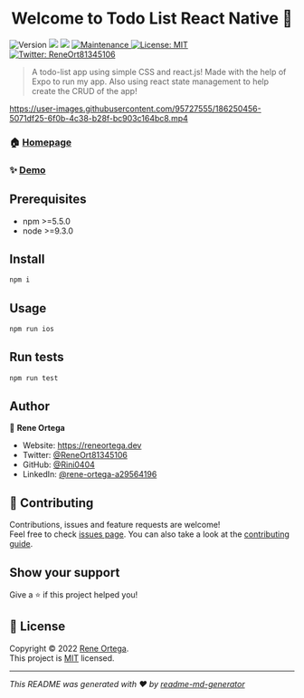 <h1 align="center">Welcome to Todo List React Native 👋</h1>
<p>
  <img alt="Version" src="https://img.shields.io/badge/version-1.0.0-blue.svg?cacheSeconds=2592000" />
  <img src="https://img.shields.io/badge/npm-%3E%3D5.5.0-blue.svg" />
  <img src="https://img.shields.io/badge/node-%3E%3D9.3.0-blue.svg" />
  <a href="https://github.com/kefranabg/readme-md-generator/graphs/commit-activity" target="_blank">
    <img alt="Maintenance" src="https://img.shields.io/badge/Maintained%3F-yes-green.svg" />
  </a>
  <a href="https://github.com/kefranabg/readme-md-generator/blob/master/LICENSE" target="_blank">
    <img alt="License: MIT" src="https://img.shields.io/github/license/Rini0404/Todo List React Native" />
  </a>
  <a href="https://twitter.com/ReneOrt81345106" target="_blank">
    <img alt="Twitter: ReneOrt81345106" src="https://img.shields.io/twitter/follow/ReneOrt81345106.svg?style=social" />
  </a>
</p>

> A todo-list app using simple CSS and react.js! Made with the help of Expo to run my app. Also using react state management to help create the CRUD of the app! 

https://user-images.githubusercontent.com/95727555/186250456-5071df25-6f0b-4c38-b28f-bc903c164bc8.mp4


### 🏠 [Homepage](https://github.com/kefranabg/readme-md-generator#readme)

### ✨ [Demo](https://drive.google.com/file/d/1zFz0LhUSKozlif8VNpn03ITXOKbwScrA/view?usp=sharing)

## Prerequisites

- npm >=5.5.0
- node >=9.3.0

## Install

```sh
npm i 
```

## Usage

```sh
npm run ios
```

## Run tests

```sh
npm run test
```

## Author

👤 **Rene Ortega**

* Website: https://reneortega.dev
* Twitter: [@ReneOrt81345106](https://twitter.com/ReneOrt81345106)
* GitHub: [@Rini0404](https://github.com/Rini0404)
* LinkedIn: [@rene-ortega-a29564196](https://linkedin.com/in/rene-ortega-a29564196)

## 🤝 Contributing

Contributions, issues and feature requests are welcome!<br />Feel free to check [issues page](https://github.com/kefranabg/readme-md-generator/issues). You can also take a look at the [contributing guide](https://github.com/kefranabg/readme-md-generator/blob/master/CONTRIBUTING.md).

## Show your support

Give a ⭐️ if this project helped you!

## 📝 License

Copyright © 2022 [Rene Ortega](https://github.com/Rini0404).<br />
This project is [MIT](https://github.com/kefranabg/readme-md-generator/blob/master/LICENSE) licensed.

***
_This README was generated with ❤️ by [readme-md-generator](https://github.com/kefranabg/readme-md-generator)_
